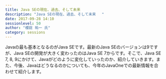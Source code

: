 ```yaml
---
title: Java SEの現在、過去、そして未来　 
description: "Java SEの現在、過去、そして未来　 "
date: 2017-09-28 14:10
sessionlevel: 50
author: "櫻庭 祐一 氏"
category: sessions
---
```

Javaの最も基本となるのがJava SEです。最新のJava SEのバージョンは9ですが、Java SEの開発が大きく変わったのはJava SE 7からです。そこで、Java SE 7, 8, 9にかけて、Javaがどのように変化していったのか、紹介していきます。また、今後、Javaはどうなるのかについても、今年のJavaOneでの最新情報を合わせて紹介します。
